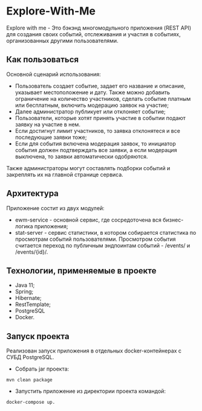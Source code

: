 # Explore-With-Me

Explore with me - Это бэкэнд многомодульного приложения (REST API) для создания своих событий, отслеживания и участия в событиях, организованных другими пользователями.

## Как пользоваться
Основной сценарий использования:
 - Пользователь создает событие, задает его название и описание, указывает местоположение и дату. Также можно добавить 
ограничение на количество участников, сделать событие платным или бесплатным, включить модерацию заявок на участие;
 - Далее администратор публикует или отклоняет событие;
 - Пользователи, которые хотят принять участие в событии подают заявку на участие в нем.
 - Если достигнут лимит участников, то заявка отклонятеся и все последующие заявки тоже;
 - Если для события включена модерация заявок, то инициатор события должен подтверждать все заявки, а если модерация выключена, то заявки
автоматически одобряются.

Также администраторы могут составлять подборки событий и закреплять их на главной странице сервиса.

## Архитектура
Приложение состит из двух модулей:
* ewm-service - основной сервис, где сосредоточена вся бизнес-логика приложения;
* stat-server - сервис статистики, в котором собирается статистика по просмотрам событий пользователями. Просмотром события считается переход по публичным эндпоинтам событий - /events/ и /events/{id}/.

## Технологии, применяемые в проекте
* Java 11;
* Spring;
* Hibernate;
* RestTemplate;
* PostgreSQL
* Docker.

## Запуск проекта
Реализован запуск приложения в отдельных docker-контейнерах с CУБД PostgreSQL.
* Собрать jar проекта:
```shell
mvn clean package
```
* Запустить приложение из директории проекта командой:
```shell
docker-compose up.
```
